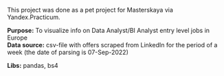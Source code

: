 This project was done as a pet project for Masterskaya via Yandex.Practicum.

**Purpose:** To visualize info on Data Analyst/BI Analyst entry level jobs in Europe <br>
**Data source:** сsv-file with offers scraped from LinkedIn for the period of a week (the date of parsing is 07-Sep-2022)

**Libs:** pandas, bs4 
